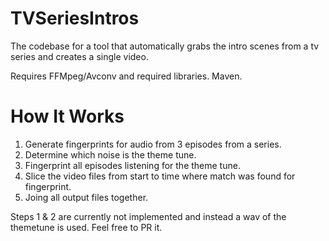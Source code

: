 TVSeriesIntros
==============

The codebase for a tool that automatically grabs the intro scenes from a tv series and creates a single video.

Requires FFMpeg/Avconv and required libraries.
Maven.

How It Works
=============
1. Generate fingerprints for audio from 3 episodes from a series.
2. Determine which noise is the theme tune.
3. Fingerprint all episodes listening for the theme tune.
4. Slice the video files from start to time where match was found for fingerprint.
5. Joing all output files together.

Steps 1 & 2 are currently not implemented and instead a wav of the themetune is used. Feel free to PR it.
